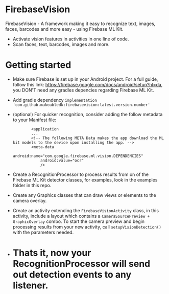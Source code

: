 # FirebaseVision

FirebaseVision - A framework making it easy to recognize text, images, faces, barcodes and more easy - using Firebase ML Kit.

  - Activate vision features in activities in one line of code.
  - Scan faces, text, barcodes, images and more.

# Getting started

  - Make sure Firebase is set up in your Android project. For a full guide, follow this link: https://firebase.google.com/docs/android/setup?hl=da,
    you DON'T need any gradles depencies regarding Firebase ML Kit.

  - Add gradle dependency ```implementation 'com.github.makeabledk:firebasevision:latest.version.number'```
  - (optional) For quicker recognition, consider adding the follow metadata to your Manifest file:
    ``` 
            <application
            ...
            <!-- The following META Data makes the app download the ML kit models to the device upon installing the app. -->
            <meta-data
                android:name="com.google.firebase.ml.vision.DEPENDENCIES"
                android:value="ocr"
                />
    ```

  - Create a RecognitionProcessor to process results from on of the Firebase ML Kit detector classes, for examples, look in the examples folder in this repo.
  - Create any Graphics classes that can draw views or elements to the camera overlay.
  - Create an activity extending the ```FirebaseVisionActivity``` class, in this activity, include a layout which contains a ```CameraSourcePreview + GraphicOverlay``` combo. To start the camera preview and begin processing results from your new activity, call ```setupVisionDetection()``` with the parameters needed.
  - # Thats it, now your RecognitionProcessor will send out detection events to any listener.
